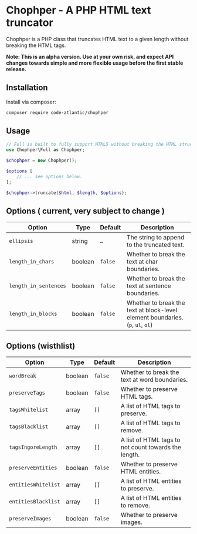 # Chophper - A PHP HTML text truncator

Chophper is a PHP class that truncates HTML text to a given length without breaking the HTML tags.

**Note: This is an alpha version. Use at your own risk, and expect API changes towards simple and more flexible usage before the first stable release.**

## Installation

Install via composer:

```bash
composer require code-atlantic/chophper
```

## Usage

```php
// Full is built to fully support HTML5 without breaking the HTML structure.
use Chophper\Full as Chophper; 

$chophper = new Chophper();

$options [
    // ... see options below.
];

$chophper->truncate($html, $length, $options);
```

## Options ( current, very subject to change )

| Option | Type | Default | Description |
| --- | --- | --- | --- |
| `ellipsis` | string | `…` | The string to append to the truncated text. |
| `length_in_chars` | boolean | `false` | Whether to break the text at char boundaries. |
| `length_in_sentences` | boolean | `false` | Whether to break the text at sentence boundaries. |
| `length_in_blocks` | boolean | `false` | Whether to break the text at block-level element boundaries. (`p`, `ul`, `ol`) |

## Options (wisthlist)

| Option | Type | Default | Description |
| --- | --- | --- | --- |
| `wordBreak` | boolean | `false` | Whether to break the text at word boundaries. |
| `preserveTags` | boolean | `false` | Whether to preserve HTML tags. |
| `tagsWhitelist` | array | `[]` | A list of HTML tags to preserve. |
| `tagsBlacklist` | array | `[]` | A list of HTML tags to remove. |
| `tagsIngoreLength` | array | `[]` | A list of HTML tags to not count towards the length. |
| `preserveEntities` | boolean | `false` | Whether to preserve HTML entities. |
| `entitiesWhitelist` | array | `[]` | A list of HTML entities to preserve. |
| `entitiesBlacklist` | array | `[]` | A list of HTML entities to remove. |
| `preserveImages` | boolean | `false` | Whether to preserve images. |
